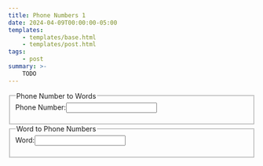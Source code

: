 ```yaml
---
title: Phone Numbers 1
date: 2024-04-09T00:00:00-05:00
templates:
    - templates/base.html
    - templates/post.html
tags:
    - post
summary: >-
    TODO
---
```


<div id="main">
  <fieldset>
    <legend>Phone Number to Words</legend>
    <label for="phoneNumber">Phone Number:</label><input type="text" id="phoneNumber" /></span>
    <ul id="words"></ul>
  </fieldset>
  <fieldset>
    <legend>Word to Phone Numbers</legend>
    <label for="word">Word:</label><input type="text" id="word" /></span>
    <ul id="phoneNumbers"></ul>
  </fieldset>
</div>
